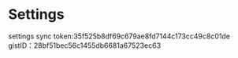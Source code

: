 # Settings
settings sync
    token:35f525b8df69c679ae8fd7144c173cc49c8c01de
    gistID：28bf51bec56c1455db6681a67523ec63
